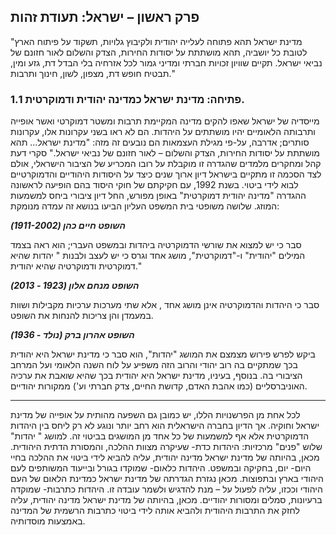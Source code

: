 ## פרק ראשון – ישראל: תעודת זהות

"מדינת ישראל תהא פתוחה לעלייה יהודית ולקיבוץ גלויות, תשקוד על פיתוח הארץ לטובת כל יושביה, תהא מושתתת על יסודות החירות, הצדק והשלום לאור חזונם של נביאי ישראל.
תקיים שוויון זכויות חברתי ומדיני גמור לכל אזרחיה בלי הבדל דת, גזע ומין, תבטיח חופש דת, מצפון, לשון, חינוך ותרבות."

 ### 1.1	פתיחה: מדינת ישראל כמדינה יהודית ודמוקרטית.

מייסדיה של ישראל שאפו להקים מדינה המקיימת תרבות ומשטר דמוקרטי ואשר אופייה ותרבותה הלאומיים יהיו מושתתים על היהדות. הם לא ראו בשני עקרונות אלו, עקרונות סותרים; אדרבה, על-פי מגילת העצמאות הם נובעים זה מזה: "מדינת ישראל... תהא מושתתת על יסודות החירות, הצדק והשלום – לאור חזונם של נביאי ישראל." סקרי דעת קהל ומחקרים מלמדים שהגדרה זו מוקבלת על רובו המכריע של הציבור הישראלי, אולם לצד הסכמה זו מתקיים בישראל דיון ארוך שנים כיצד על היסודות היהודיים והדמוקרטיים לבוא לידי ביטוי.
בשנת 1992, עם חקיקתם של חוקי היסוד בהם הופיעה לראשונה ההגדרה "מדינה יהודית דמוקרטית" באופן מפורש, 
החל דיון ציבורי ביחס למשמעות המוזג. שלושה משופטי בית המשפט העליון הביעו בנושא זה עמדה מנומקת:

**_(השופט חיים כהן (1911-2002_**

סבר כי יש למצוא את שורשי הדמוקרטיה ביהדות ובמשפט העברי; הוא ראה בצמד המילים "יהודית" ו-"דמוקרטית", מושג אחד וגרס כי יש לעצב ולבנות " יהדות שהיא  דמוקרטית ודמוקרטיה שהיא יהודית."



**_(השופט מנחם אלון (1923 - 2013_**


 סבר כי היהדות והדמוקרטיה אינן  מושג אחד , אלא שתי מערכות ערכיות מקבילות ושוות במעמדן והן צריכות להנחות את השופט.


 **_(השופט אהרון ברק (נולד - 1936_**

 ביקש לפרש פירוש מצמצם את המושג "יהדות", הוא סבר כי מדינת ישראל היא יהודית בכך שמתקיים בה רוב יהודי והרוב הזה משפיע על לוח השנה הלאומי ועל המרחב הציבורי בה. בנוסף, בעיניו, מדינת ישראל היא יהודית בכך שהיא שואבת את ערכיה האוניברסליים (כמו אהבת האדם, קדושת החיים, צדק חברתי וע') ממקורות יהודיים.

---

לכל אחת מן הפרשנויות הללו, יש כמובן גם השפעה מהותית על אופייה של מדינת ישראל וחוקיה. אך הדיון בחברה הישראלית הוא רחב יותר ונוגע לא רק ליחס בין היהדות הדמוקרטית אלא אף למשמעות של כל אחד מן המושגים בביטוי זה. למושג " יהדות" שלוש "פנים" מרכזיות:
היהדות כדת- שעיקרה מצוות ההלכה, והמסורת הדתית היהודית. מכאן, בהיותה של מדינת ישראל מדינה יהודית, עליה להביא לידי ביטוי את ההלכה בחיי היום- יום, בחקיקה ובמשפט.
היהדות כלאום- שמוקדו בגורל ובייעוד המשותפים לעם היהודי בארץ ובתפוצות. מכאן נגזרת הגדרתה של מדינת ישראל כמדינת הלאום של העם היהודי וככזו, עליה לפעול על – מנת להדגיש ולשמר עובדה זו.
היהדות כתרבות- שמוקדה ברעיונות, סמלים ומסורות יהודיים. מכאן, בהיותה של מדינת ישראל מדינה יהודית, עליה לחזק את התרבות היהודית ולהביא אותה לידי ביטוי כתרבות הרשמית של המדינה באמצעות מוסדותיה.

